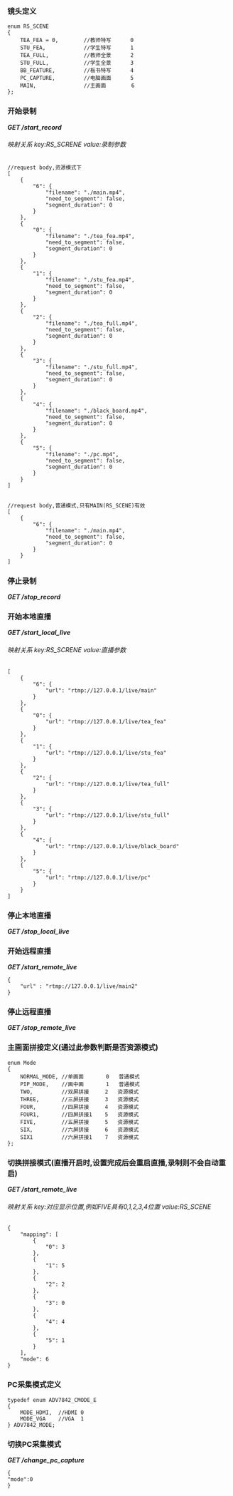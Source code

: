 ### 镜头定义

```
enum RS_SCENE
{
    TEA_FEA = 0,        //教师特写      0
    STU_FEA,            //学生特写      1
    TEA_FULL,           //教师全景      2
    STU_FULL,           //学生全景      3
    BB_FEATURE,         //板书特写      4
    PC_CAPTURE,         //电脑画面      5
    MAIN,               //主画面        6
};

```

### 开始录制
***GET /start_record***
###### 映射关系 key:RS_SCRENE value:录制参数
```
//request body,资源模式下
[
    {
        "6": {
            "filename": "./main.mp4",
            "need_to_segment": false,
            "segment_duration": 0
        }
    },
    {
        "0": {
            "filename": "./tea_fea.mp4",
            "need_to_segment": false,
            "segment_duration": 0
        }
    },
    {
        "1": {
            "filename": "./stu_fea.mp4",
            "need_to_segment": false,
            "segment_duration": 0
        }
    },
    {
        "2": {
            "filename": "./tea_full.mp4",
            "need_to_segment": false,
            "segment_duration": 0
        }
    },
    {
        "3": {
            "filename": "./stu_full.mp4",
            "need_to_segment": false,
            "segment_duration": 0
        }
    },
    {
        "4": {
            "filename": "./black_board.mp4",
            "need_to_segment": false,
            "segment_duration": 0
        }
    },
    {
        "5": {
            "filename": "./pc.mp4",
            "need_to_segment": false,
            "segment_duration": 0
        }
    }
]


//request body,普通模式,只有MAIN(RS_SCENE)有效
[
    {
        "6": {
            "filename": "./main.mp4",
            "need_to_segment": false,
            "segment_duration": 0
        }
    }
]
```

### 停止录制
***GET /stop_record***

### 开始本地直播
***GET /start_local_live***
###### 映射关系 key:RS_SCRENE value:直播参数
```
[
    {
        "6": {
            "url": "rtmp://127.0.0.1/live/main"
        }
    },
    {
        "0": {
            "url": "rtmp://127.0.0.1/live/tea_fea"
        }
    },
    {
        "1": {
            "url": "rtmp://127.0.0.1/live/stu_fea"
        }
    },
    {
        "2": {
            "url": "rtmp://127.0.0.1/live/tea_full"
        }
    },
    {
        "3": {
            "url": "rtmp://127.0.0.1/live/stu_full"
        }
    },
    {
        "4": {
            "url": "rtmp://127.0.0.1/live/black_board"
        }
    },
    {
        "5": {
            "url": "rtmp://127.0.0.1/live/pc"
        }
    }
]
```
### 停止本地直播
***GET /stop_local_live***

### 开始远程直播
***GET /start_remote_live***

```
{
    "url" : "rtmp://127.0.0.1/live/main2"
}
```
### 停止远程直播
***GET /stop_remote_live***

### 主画面拼接定义(通过此参数判断是否资源模式)

```
enum Mode
{
    NORMAL_MODE, //单画面       0   普通模式
    PIP_MODE,    //画中画       1   普通模式
    TWO,         //双屏拼接     2   资源模式
    THREE,       //三屏拼接     3   资源模式
    FOUR,        //四屏拼接     4   资源模式
    FOUR1,       //四屏拼接1    5   资源模式
    FIVE,        //五屏拼接     5   资源模式
    SIX,         //六屏拼接     6   资源模式
    SIX1         //六屏拼接1    7   资源模式
};
```


### 切换拼接模式(直播开启时,设置完成后会重启直播,录制则不会自动重启)
***GET /start_remote_live***
###### 映射关系 key:对应显示位置,例如FIVE具有0,1,2,3,4位置 value:RS_SCENE
```
{
    "mapping": [
        {
            "0": 3
        },
        {
            "1": 5
        },
        {
            "2": 2
        },
        {
            "3": 0
        },
        {
            "4": 4
        },
        {
            "5": 1
        }
    ],
    "mode": 6
}
```
 
### PC采集模式定义
```
typedef enum ADV7842_CMODE_E
{
	MODE_HDMI,  //HDMI 0
	MODE_VGA    //VGA  1
} ADV7842_MODE;
```


### 切换PC采集模式
***GET /change_pc_capture***
```
{
"mode":0
}
```


